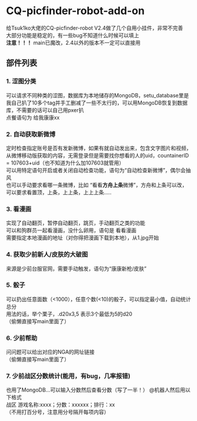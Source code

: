 # CQ-picfinder-robot-add-on

给Tsuk1ko大佬的CQ-picfinder-robot V2.4做了几个自用小挂件，非常不完善  
大部分功能是稳定的，有一些bug不知道什么时候可以填上  
   **注意！！！** main已魔改，2.4以外的版本不一定可以直接用


## 部件列表  

### 1. 涩图分类  
可以请求不同种类的涩图，数据库为本地储存的MongoDB，setu_database里是我自己扒了10多个tag并手工删减了一些不太行的，可以用MongoDB恢复到数据库，不需要的话可以自己用pxer扒  
点餐语句为 给我康康xx

### 2. 自动获取新微博  
定时检查指定账号是否有发新微博，如果有就自动发出来，包含文字图片和视频，  
从微博移动版获取的内容，无需登录但是需要找你想看的人的uid，countainerID = 107603+uid（也不知道为什么加107603就管用）  
可以用特定语句开启或者关闭自动检查功能，语句为“自动检查新微博”，偶尔会抽风  
也可以手动要求看哪一条微博，比如 “看看**方舟上条**微博”，方舟和上条可以改，可以要求看置顶，上条，上上条，上上上条.....

### 3. 看漫画  
实现了自动翻页，暂停自动翻页，跳页，手动翻页之类的功能  
可以和狗群员一起看漫画，没什么卵用，语句是 看看漫画  
需要指定本地漫画的地址（对你得把漫画下载到本地），从1.jpg开始

### 4. 获取少前新人/皮肤的大破图  
来源是少前台服官网，需要手动触发，语句为“康康新枪/皮肤”

### 5. 骰子  
可以扔出任意面数（<1000），任意个数(<10)的骰子，可以指定最小值，自动统计总分  
用法的话，举个栗子，.d20x3,5 表示3个最低为5的d20  
（偷懒直接写main里面了）

### 6. 少前帮助  
问问题可以给出对应的NGA的网址链接  
（偷懒直接写main里面了）

### 7. 少前战区分数统计(能用，有bug，几率报错)  
也用了MongoDB...可以输入分数然后查看分数（写了一半！）
@机器人然后用以下格式  
战区 游戏名称:xxxx；分数：xxxxxx；排行：xx  
（不用打百分号，注意用分号隔开每项内容）
